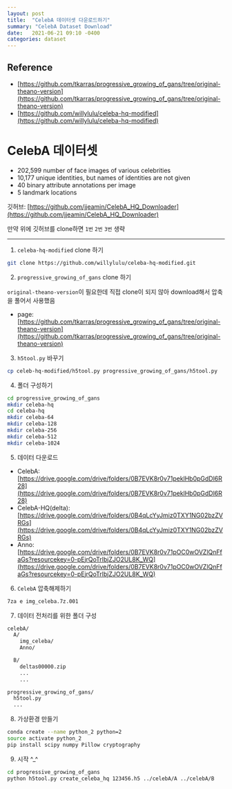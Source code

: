 ```yaml
---
layout: post
title:  "CelebA 데이터셋 다운로드하기"
summary: "CelebA Dataset Download"
date:   2021-06-21 09:10 -0400
categories: dataset
---
```


## Reference

- [https://github.com/tkarras/progressive_growing_of_gans/tree/original-theano-version](https://github.com/tkarras/progressive_growing_of_gans/tree/original-theano-version)
- [https://github.com/willylulu/celeba-hq-modified](https://github.com/willylulu/celeba-hq-modified)


# CelebA 데이터셋

- 202,599 number of face images of various celebrities
- 10,177 unique identities, but names of identities are not given
- 40 binary attribute annotations per image
- 5 landmark locations

깃허브: [https://github.com/jjeamin/CelebA_HQ_Downloader](https://github.com/jjeamin/CelebA_HQ_Downloader)

만약 위에 깃허브를 clone하면 `1번` `2번` `3번` 생략

---

1. `celeba-hq-modified` clone 하기

```sh
git clone https://github.com/willylulu/celeba-hq-modified.git
```

2. `progressive_growing_of_gans` clone 하기

`original-theano-version`이 필요한데 직접 clone이 되지 않아 download해서 압축을 풀어서 사용했음

- page: [https://github.com/tkarras/progressive_growing_of_gans/tree/original-theano-version](https://github.com/tkarras/progressive_growing_of_gans/tree/original-theano-version)

3. `h5tool.py` 바꾸기

```sh
cp celeb-hq-modified/h5tool.py progressive_growing_of_gans/h5tool.py
```

4. 폴더 구성하기

```sh
cd progressive_growing_of_gans
mkdir celeba-hq
cd celeba-hq
mkdir celeba-64
mkdir celeba-128
mkdir celeba-256
mkdir celeba-512
mkdir celeba-1024
```

5. 데이터 다운로드

- CelebA: [https://drive.google.com/drive/folders/0B7EVK8r0v71peklHb0pGdDl6R28](https://drive.google.com/drive/folders/0B7EVK8r0v71peklHb0pGdDl6R28)
- CelebA-HQ(delta): [https://drive.google.com/drive/folders/0B4qLcYyJmiz0TXY1NG02bzZVRGs](https://drive.google.com/drive/folders/0B4qLcYyJmiz0TXY1NG02bzZVRGs)
- Anno: [https://drive.google.com/drive/folders/0B7EVK8r0v71pOC0wOVZlQnFfaGs?resourcekey=0-pEjrQoTrlbjZJO2UL8K_WQ](https://drive.google.com/drive/folders/0B7EVK8r0v71pOC0wOVZlQnFfaGs?resourcekey=0-pEjrQoTrlbjZJO2UL8K_WQ)

6. `CelebA` 압축해제하기

```sh
7za e img_celeba.7z.001
```

7. 데이터 전처리를 위한 폴더 구성

```sh
celebA/
  A/
    img_celeba/
    Anno/

  B/
    deltas00000.zip
    ...
    ...

progressive_growing_of_gans/
  h5tool.py
  ...
```

8. 가상환경 만들기

```sh
conda create --name python_2 python=2
source activate python_2
pip install scipy numpy Pillow cryptography
```

9. 시작 ^_^

```sh
cd progressive_growing_of_gans
python h5tool.py create_celeba_hq 123456.h5 ../celebA/A ../celebA/B
```
